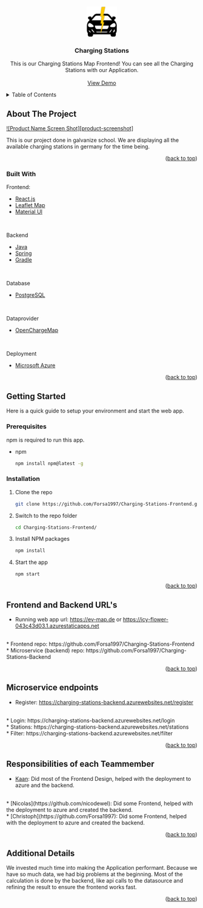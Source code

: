 <!-- PROJECT LOGO -->
<br />
<div align="center">
  <a href="https://github.com/github_username/repo_name">
    <img src="src/assets/logo.png" alt="Logo" width="80" height="80">
  </a>

<h3 align="center">Charging Stations</h3>

  <p align="center">
    This is our Charging Stations Map Frontend! You can see all the Charging Stations with our Application.
    <br />
    <br />
    <a href="https://ev-map.de">View Demo</a>
    
  </p>
</div>



<!-- TABLE OF CONTENTS -->
<details>
  <summary>Table of Contents</summary>
  <ol>
    <li>
      <a href="#about-the-project">About The Project</a>
      <ul>
        <li><a href="#built-with">Built With</a></li>
      </ul>
    </li>
    <li>
      <a href="#getting-started">Getting Started</a>
      <ul>
        <li><a href="#prerequisites">Prerequisites</a></li>
        <li><a href="#installation">Installation</a></li>
      </ul>
    </li>
    <li><a href="#usage">Usage</a></li>
    <li><a href="#roadmap">Roadmap</a></li>
    <li><a href="#contributing">Contributing</a></li>
    <li><a href="#license">License</a></li>
    <li><a href="#contact">Contact</a></li>
    <li><a href="#acknowledgments">Acknowledgments</a></li>
  </ol>
</details>



<!-- ABOUT THE PROJECT -->
## About The Project

[![Product Name Screen Shot][product-screenshot]](https://example.com)

This is our project done in galvanize school. We are displaying all the available charging stations in germany for the time being.

<p align="right">(<a href="#top">back to top</a>)</p>



### Built With
Frontend:
* [React.js](https://reactjs.org/)
* [Leaflet Map](https://react-leaflet.js.org/)
* [Material UI](https://mui.com)
<br />

Backend
* [Java](https://www.java.com/)
* [Spring](https://spring.io/)
* [Gradle](https://gradle.org/)
<br />

Database
* [PostgreSQL](https://www.postgresql.org/)
<br />

Dataprovider
* [OpenChargeMap](https://openchargemap.org/)
<br />

Deployment
* [Microsoft Azure](https://azure.microsoft.com/)




<p align="right">(<a href="#top">back to top</a>)</p>



<!-- GETTING STARTED -->
## Getting Started

Here is a quick guide to setup your environment and start the web app.

### Prerequisites

npm is required to run this app.
* npm
  ```sh
  npm install npm@latest -g
  ```

### Installation

1. Clone the repo
   ```sh
   git clone https://github.com/Forsa1997/Charging-Stations-Frontend.git
   ```
2. Switch to the repo folder
   ```sh
   cd Charging-Stations-Frontend/
   ```
3. Install NPM packages
   ```sh
   npm install
   ```
4. Start the app
   ```js
   npm start
   ```

<p align="right">(<a href="#top">back to top</a>)</p>



## Frontend and Backend URL's

* Running web app url: https://ev-map.de or https://icy-flower-043c43d03.1.azurestaticapps.net
<br />
* Frontend repo: https://github.com/Forsa1997/Charging-Stations-Frontend
<br />
* Microservice (backend) repo: https://github.com/Forsa1997/Charging-Stations-Backend

<p align="right">(<a href="#top">back to top</a>)</p>



<!-- ROADMAP -->
## Microservice endpoints

* Register: https://charging-stations-backend.azurewebsites.net/register
<br />
* Login: https://charging-stations-backend.azurewebsites.net/login
<br />
* Stations: https://charging-stations-backend.azurewebsites.net/stations
<br />
* Filter: https://charging-stations-backend.azurewebsites.net/filter

<p align="right">(<a href="#top">back to top</a>)</p>



## Responsibilities of each Teammember

* [Kaan](https://github.com/kaano29): Did most of the Frontend Design, helped with the deployment to azure and the backend.
<br />
* [Nicolas](https://github.com/nicodewel): Did some Frontend, helped with the deployment to azure and created the backend.
<br />
* [Christoph](https://github.com/Forsa1997): Did some Frontend, helped with the deployment to azure and created the backend.
<br />

<p align="right">(<a href="#top">back to top</a>)</p>



<!-- LICENSE -->
## Additional Details

We invested much time into making the Application performant. Because we have so much data, we had big problems at the beginning.
Most of the calculation is done by the backend, like api calls to the datasource and refining the result to ensure the frontend works fast.

<p align="right">(<a href="#top">back to top</a>)</p>
